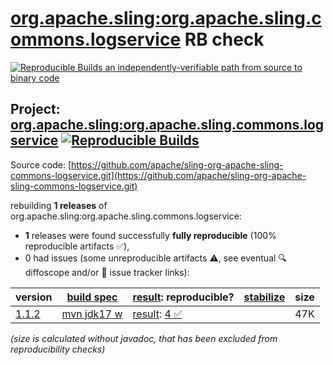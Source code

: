 [org.apache.sling:org.apache.sling.commons.logservice](https://central.sonatype.com/artifact/org.apache.sling/org.apache.sling.commons.logservice/versions) RB check
=======

[![Reproducible Builds](https://reproducible-builds.org/images/logos/rb.svg) an independently-verifiable path from source to binary code](https://reproducible-builds.org/)

## Project: [org.apache.sling:org.apache.sling.commons.logservice](https://central.sonatype.com/artifact/org.apache.sling/org.apache.sling.commons.logservice/versions) [![Reproducible Builds](https://img.shields.io/endpoint?url=https://raw.githubusercontent.com/jvm-repo-rebuild/reproducible-central/master/content/org/apache/sling/org.apache.sling.commons.logservice/badge.json)](https://github.com/jvm-repo-rebuild/reproducible-central/blob/master/content/org/apache/sling/org.apache.sling.commons.logservice/README.md)

Source code: [https://github.com/apache/sling-org-apache-sling-commons-logservice.git](https://github.com/apache/sling-org-apache-sling-commons-logservice.git)

rebuilding **1 releases** of org.apache.sling:org.apache.sling.commons.logservice:
- **1** releases were found successfully **fully reproducible** (100% reproducible artifacts :white_check_mark:),
- 0 had issues (some unreproducible artifacts :warning:, see eventual :mag: diffoscope and/or :memo: issue tracker links):

| version | [build spec](/BUILDSPEC.md) | [result](https://reproducible-builds.org/docs/jvm/): reproducible? | [stabilize](https://github.com/google/oss-rebuild/blob/main/cmd/stabilize/README.md) | size |
| -- | --------- | ------ | ------ | -- |
| [1.1.2](https://central.sonatype.com/artifact/org.apache.sling/org.apache.sling.commons.logservice/1.1.2/pom) | [mvn jdk17 w](org.apache.sling.commons.logservice-1.1.2.buildspec) | [result](org.apache.sling.commons.logservice-1.1.2.buildinfo): [4 :white_check_mark: ](org.apache.sling.commons.logservice-1.1.2.buildcompare) | | 47K |

<i>(size is calculated without javadoc, that has been excluded from reproducibility checks)</i>
